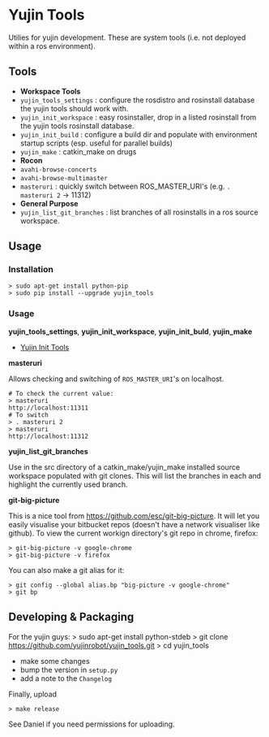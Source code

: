 Yujin Tools
=========

Utilies for yujin development. These are system tools (i.e. not deployed within a 
ros environment).


## Tools

* **Workspace Tools**
 * `yujin_tools_settings` : configure the rosdistro and rosinstall database the yujin tools should work with.
 * `yujin_init_workspace` : easy rosinstaller, drop in a listed rosinstall from the yujin tools rosinstall database.
 * `yujin_init_build` : configure a build dir and populate with environment startup scripts (esp. useful for parallel builds)
 * `yujin_make` : catkin_make on drugs
* **Rocon**
 * `avahi-browse-concerts`
 * `avahi-browse-multimaster`
 * `masteruri` : quickly switch between ROS_MASTER_URI's (e.g. `. masteruri 2` -> 11312)
* **General Purpose**
 * `yujin_list_git_branches` : list branches of all rosinstalls in a ros source workspace.

## Usage

### Installation

    > sudo apt-get install python-pip
    > sudo pip install --upgrade yujin_tools

### Usage

**yujin_tools_settings**, **yujin_init_workspace**, **yujin_init_buld**, **yujin_make**

* [Yujin Init Tools](https://github.com/yujinrobot/yujin_tools/wiki/yujin-init)

**masteruri**

Allows checking and switching of `ROS_MASTER_URI`'s on localhost.

    # To check the current value:
    > masteruri
    http://localhost:11311
    # To switch
    > . masteruri 2
    > masteruri
    http://localhost:11312

**yujin_list_git_branches**

Use in the src directory of a catkin_make/yujin_make installed source workspace populated with git
clones. This will list the branches in each and highlight the currently used branch.

**git-big-picture**

This is a nice tool from https://github.com/esc/git-big-picture. It will let you easily visualise your
bitbucket repos (doesn't have a network visualiser like github). To view the current workign directory's
git repo in chrome, firefox:


```
> git-big-picture -v google-chrome
> git-big-picture -v firefox 
```

You can also make a git alias for it:

```
> git config --global alias.bp "big-picture -v google-chrome"
> git bp
```

## Developing & Packaging

For the yujin guys:
    > sudo apt-get install python-stdeb
    > git clone https://github.com/yujinrobot/yujin_tools.git
    > cd yujin_tools

* make some changes
* bump the version in `setup.py`
* add a note to the `Changelog`

Finally, upload

    > make release

See Daniel if you need permissions for uploading.

